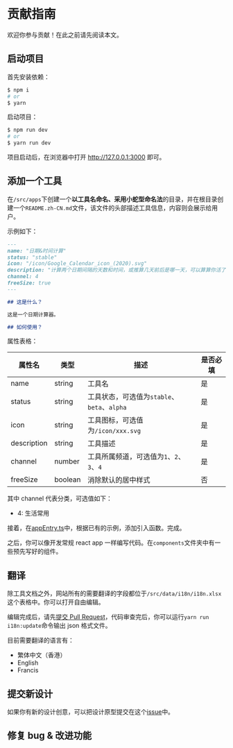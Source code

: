 # 贡献指南

欢迎你参与贡献！在此之前请先阅读本文。

## 启动项目

首先安装依赖：

```bash
$ npm i
# or
$ yarn
```

启动项目：

```bash
$ npm run dev
# or
$ yarn run dev
```

项目启动后，在浏览器中打开 http://127.0.0.1:3000 即可。

## 添加一个工具

在`/src/apps`下创建一个**以工具名命名、采用小蛇型命名法**的目录，并在根目录创建一个`README.zh-CN.md`文件，该文件的头部描述工具信息，内容则会展示给用户。

示例如下：

```markdown
---
name: "日期&时间计算"
status: "stable"
icon: "/icon/Google_Calendar_icon_(2020).svg"
description: "计算两个日期间隔的天数和时间，或推算几天前后是哪一天，可以算算你活了多久 :)"
channel: 4
freeSize: true
---

## 这是什么？

这是一个日期计算器。

## 如何使用？
```

属性表格：

| 属性名      | 类型    | 描述                                        | 是否必填 |
| ----------- | ------- | ------------------------------------------- | -------- |
| name        | string  | 工具名                                      | 是       |
| status      | string  | 工具状态，可选值为`stable`、`beta`、`alpha` | 是       |
| icon        | string  | 工具图标，可选值为`/icon/xxx.svg`           | 是       |
| description | string  | 工具描述                                    | 是       |
| channel     | number  | 工具所属频道，可选值为`1`、`2`、`3`、`4`    | 是       |
| freeSize    | boolean | 消除默认的居中样式                          | 否       |

其中 channel 代表分类，可选值如下：

-   4: 生活常用

接着，在[appEntry.ts](/src/utils/appEntry.ts)中，根据已有的示例，添加引入函数。完成。

之后，你可以像开发常规 react app 一样编写代码。在`components`文件夹中有一些预先写好的组件。

## 翻译

除工具文档之外，网站所有的需要翻译的字段都位于`/src/data/i18n/i18n.xlsx`这个表格中。你可以打开自由编辑。

编辑完成后，请先[提交 Pull Request](https://github.com/RiverTwilight/YgkTool/pulls)，代码审查完后，你可以运行`yarn run i18n:update`命令输出 json 格式文件。

目前需要翻译的语言有：

-   繁体中文（香港）
-   English
-   Francis

## 提交新设计

如果你有新的设计创意，可以把设计原型提交在这个[issue](https://github.com/RiverTwilight/YgkTool/issues/63)中。

## 修复 bug & 改进功能
